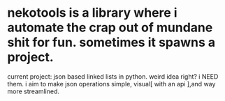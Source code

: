 # nekotools is a library where i automate the crap out of mundane shit for fun. sometimes it spawns a project. 

current project: json based linked lists in python. weird idea right? i NEED them. i aim to make json operations simple, visual\[ with an api ],and way more streamlined.
